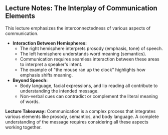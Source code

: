 ## Lecture Notes: The Interplay of Communication Elements

This lecture emphasizes the interconnectedness of various aspects of communication.

- **Interaction Between Hemispheres:**
    - The right hemisphere interprets prosody (emphasis, tone) of speech.
    - The left hemisphere understands word meaning (semantics).
    - Communication requires seamless interaction between these areas to interpret a speaker's intent.
    - The example of "the mouse ran up the clock" highlights how emphasis shifts meaning.
- **Beyond Speech:**
    - Body language, facial expressions, and lip reading all contribute to understanding the intended message.
    - Non-verbal cues can contradict or complement the literal meaning of words.

**Lecture Takeaway:** Communication is a complex process that integrates various elements like prosody, semantics, and body language. A complete understanding of the message requires considering all these aspects working together.